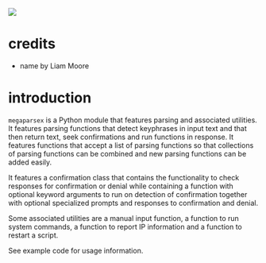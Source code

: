 ![](https://raw.githubusercontent.com/wdbm/megaparsex/master/megaparsex.png)

# credits

- name by Liam Moore

# introduction

`megaparsex` is a Python module that features parsing and associated utilities. It features parsing functions that detect keyphrases in input text and that then return text, seek confirmations and run functions in response. It features functions that accept a list of parsing functions so that collections of parsing functions can be combined and new parsing functions can be added easily.

It features a confirmation class that contains the functionality to check responses for confirmation or denial while containing a function with optional keyword arguments to run on detection of confirmation together with optional specialized prompts and responses to confirmation and denial.

Some associated utilities are a manual input function, a function to run system commands, a function to report IP information and a function to restart a script.

See example code for usage information.

